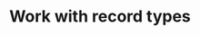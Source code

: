 ---
title: Work with record types
seotitle: Work with Flux record types
list_title: Records
description: >
  ...
menu:
  flux_0_x:
    name: Records
    parent: Composite types
weight: 201
flux/v0.x/tags: ["composite types", "data types"]
---